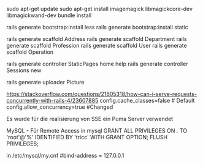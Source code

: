 sudo apt-get update
sudo apt-get install imagemagick libmagickcore-dev libmagickwand-dev
bundle install

rails generate bootstrap:install less
rails generate bootstrap:install static

rails generate scaffold Address
rails generate scaffold Department
rails generate scaffold Profession
rails generate scaffold User
rails generate scaffold Operation

rails generate controller StaticPages home help
rails generate controller Sessions new

rails generate uploader Picture

https://stackoverflow.com/questions/21605318/how-can-i-serve-requests-concurrently-with-rails-4/23607885
config.cache_classes=false  # Default
config.allow_concurrency=true #Changed

Es wurde für die realisierung von SSE ein Puma Server verwendet



MySQL - Für Remote Access
in mysql
GRANT ALL PRIVILEGES ON *.* TO 'root'@'%' IDENTIFIED BY 'tricc' WITH GRANT OPTION;
FLUSH PRIVILEGES;

in /etc/mysql/my.cnf
#bind-address = 127.0.0.1 